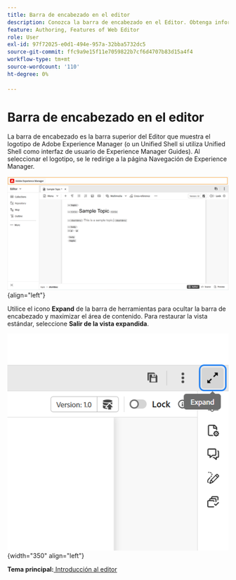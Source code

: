 ```yaml
---
title: Barra de encabezado en el editor
description: Conozca la barra de encabezado en el Editor. Obtenga información acerca de la interfaz y las funciones de Editor en Adobe Experience Manager Guides.
feature: Authoring, Features of Web Editor
role: User
exl-id: 97f72025-e0d1-494e-957a-32bba5732dc5
source-git-commit: ffc9a9e15f11e7059822b7cf6d4707b83d15a4f4
workflow-type: tm+mt
source-wordcount: '110'
ht-degree: 0%

---
```


# Barra de encabezado en el editor

La barra de encabezado es la barra superior del Editor que muestra el logotipo de Adobe Experience Manager (o un Unified Shell si utiliza Unified Shell como interfaz de usuario de Experience Manager Guides). Al seleccionar el logotipo, se le redirige a la página Navegación de Experience Manager.

![](./images/web-editor-header-bar.png){align="left"}

Utilice el icono **Expand** de la barra de herramientas para ocultar la barra de encabezado y maximizar el área de contenido. Para restaurar la vista estándar, seleccione **Salir de la vista expandida**.

![](./images/web-editor-header-bar-expand-option.png){width="350" align="left"}



**Tema principal:**&#x200B;[ Introducción al editor](web-editor.md)
